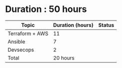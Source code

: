 # Duration : 50 hours
| Topic           | Duration (hours) | Status |
| --------------- | ---------------- | ------ |
| Terraform + AWS | 11               |        |
| Ansible         | 7                |        |
| Devsecops       | 2                |        |
| Total           | 20 hours         |        |
